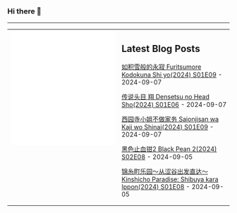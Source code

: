 ### Hi there 👋

<!--
**etng/etng** is a ✨ _special_ ✨ repository because its `README.md` (this file) appears on your GitHub profile.

Here are some ideas to get you started:

- 🔭 I’m currently working on ...
- 🌱 I’m currently learning ...
- 👯 I’m looking to collaborate on ...
- 🤔 I’m looking for help with ...
- 💬 Ask me about ...
- 📫 How to reach me: ...
- 😄 Pronouns: ...
- ⚡ Fun fact: ...
-->


---

<table>
<tr>
<td valign="top" width="50%">
<img src="metrics.svg" alt="Metric" />
</td>
<td valign="top" width="50%">

## Latest Blog Posts
<!-- blog start -->
[如积雪般的永寂 Furitsumore Kodokuna Shi yo(2024) S01E09](http://www.fanxinzhui.com/rr/2576#S01E09) - 2024-09-07

[传说头目 翔 Densetsu no Head Sho(2024) S01E06](http://www.fanxinzhui.com/rr/2582#S01E06) - 2024-09-07

[西园寺小姐不做家务 Saionjisan wa Kaji wo Shinai(2024) S01E09](http://www.fanxinzhui.com/rr/2578#S01E09) - 2024-09-07

[黑色止血钳2 Black Pean 2(2024) S02E08](http://www.fanxinzhui.com/rr/2577#S02E08) - 2024-09-05

[锦糸町乐园～从涩谷出发直达～ Kinshicho Paradise: Shibuya kara Ippon(2024) S01E08](http://www.fanxinzhui.com/rr/2579#S01E08) - 2024-09-05
<!-- blog end -->

</td></tr></table>

